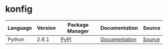 # konfig

|Language|Version|Package Manager|Documentation|Source|
|-|-|-|-|-|
|Python|2.6.1|[PyPI](https://pypi.org/project/splitit-web-python-sdk/2.6.1)|[Documentation](https://github.com/konfig-dev/konfig/tree/main/csharp/README.md)|[Source](https://github.com/konfig-dev/konfig/tree/main/csharp)|